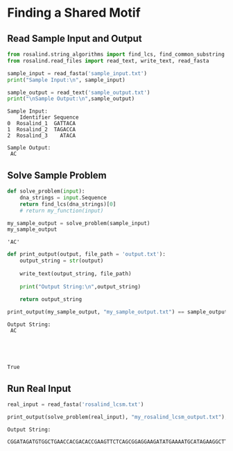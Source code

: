 ---
---

# Finding a Shared Motif

## Read Sample Input and Output


```python
from rosalind.string_algorithms import find_lcs, find_common_substring
from rosalind.read_files import read_text, write_text, read_fasta
```


```python
sample_input = read_fasta('sample_input.txt')
print("Sample Input:\n", sample_input)

sample_output = read_text('sample_output.txt')
print("\nSample Output:\n",sample_output)
```

    Sample Input:
        Identifier Sequence
    0  Rosalind_1  GATTACA
    1  Rosalind_2  TAGACCA
    2  Rosalind_3    ATACA
    
    Sample Output:
     AC


## Solve Sample Problem


```python
def solve_problem(input):
    dna_strings = input.Sequence
    return find_lcs(dna_strings)[0]
    # return my_function(input)

```


```python
my_sample_output = solve_problem(sample_input)
my_sample_output
```




    'AC'




```python
def print_output(output, file_path = 'output.txt'):
    output_string = str(output)
    
    write_text(output_string, file_path)
    
    print("Output String:\n",output_string)
        
    return output_string


```


```python
print_output(my_sample_output, "my_sample_output.txt") == sample_output
```

    Output String:
     AC





    True



## Run Real Input


```python
real_input = read_fasta('rosalind_lcsm.txt')

print_output(solve_problem(real_input), "my_rosalind_lcsm_output.txt");
```

    Output String:
     CGGATAGATGTGGCTGAACCACGACACCGAAGTTCTCAGCGGAGGAAGATATGAAAATGCATAGAAGGCTTACAGATCGGGGGTCGACGTTCGGTACTCGACACTCATCTTTGAAGTGTGTCAGCATGCTCGATGTTCTTCAAGCTGGGGCATAGCAGGGTAGTCCCGTCACCGCATATAAGGGATGTGGTCCCGCTGCGCATCCGACATTC

